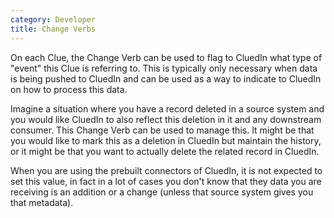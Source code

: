 ```yaml
---
category: Developer
title: Change Verbs
---
```


On each Clue, the Change Verb can be used to flag to CluedIn what type of "event" this Clue is referring to. This is typically only necessary when data is being pushed to CluedIn and can be used as a way to indicate to CluedIn on how to process this data. 

Imagine a situation where you have a record deleted in a source system and you would like CluedIn to also reflect this deletion in it and any downstream consumer. This Change Verb can be used to manage this. It might be that you would like to mark this as a deletion in CluedIn but maintain the history, or it might be that you want to actually delete the related record in CluedIn. 

When you are using the prebuilt connectors of CluedIn, it is not expected to set this value, in fact in a lot of cases you don't know that they data you are receiving is an addition or a change (unless that source system gives you that metadata).